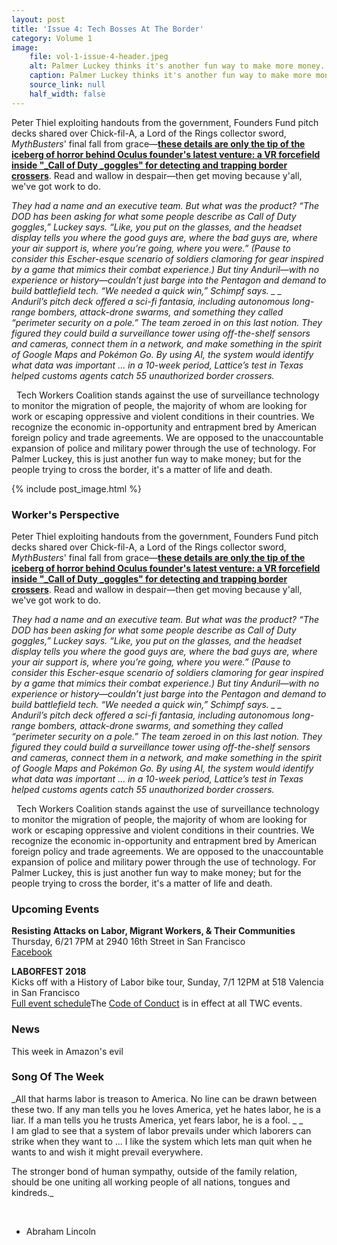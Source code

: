 ```yaml
---
layout: post
title: 'Issue 4: Tech Bosses At The Border'
category: Volume 1
image:
    file: vol-1-issue-4-header.jpeg
    alt: Palmer Luckey thinks it's another fun way to make more money. For others, it's a matter of life and death.
    caption: Palmer Luckey thinks it's another fun way to make more money. For others, it's a matter of life and death.
    source_link: null
    half_width: false
---
```


<!-- Content imported from: http://eepurl.com/dx4mIn -->

Peter Thiel exploiting handouts from the government, Founders Fund pitch decks shared over Chick-fil-A, a Lord of the Rings collector sword, _MythBusters_' final fall from grace—[**these details are only the tip of the iceberg of horror behind Oculus founder's latest venture: a VR forcefield inside "_Call of Duty&nbsp;_goggles" for detecting and trapping border crossers**](https://www.wired.com/story/palmer-luckey-anduril-border-wall/). Read and wallow in despair—then get moving because y'all, we've got work to do.

  
_They had a name and an executive team. But what was the product? “The DOD has been asking for what some people describe as&nbsp;Call of Duty goggles,” Luckey says. “Like, you put on the glasses, and the headset display tells you where the good guys are, where the bad guys are, where your air support is, where you’re going, where you were.” (Pause to consider this Escher-esque scenario of soldiers clamoring for gear inspired by a game that mimics their combat experience.) But tiny Anduril—with no experience or history—couldn’t just barge into the Pentagon and demand to build battlefield tech. “We needed a quick win,” Schimpf says.  _
_  
Anduril’s pitch deck offered a sci-fi fantasia, including autonomous long-range bombers, attack-drone swarms, and something they called “perimeter security on a pole.” The team zeroed in on this last notion. They figured they could build a surveillance tower using off-the-shelf sensors and cameras, connect them in a network, and make something in the spirit of Google Maps and Pokémon Go. By using AI, the system would identify what data was important ...&nbsp;in a 10-week period, Lattice’s test in Texas helped customs agents catch 55 unauthorized border crossers._  
    
&nbsp;
Tech Workers Coalition stands against the use of surveillance technology to monitor the migration of people, the majority of whom are looking for work or escaping oppressive and violent conditions in their countries. We recognize the economic in-opportunity and entrapment bred by American foreign policy and trade agreements. We are opposed to the unaccountable expansion of police and military power through the use of technology. For Palmer Luckey, this is just another fun way to make money; but for the people trying to cross the border, it's a matter of life and death. 

<!--excerpt-->

{% include post_image.html %}

### Worker's Perspective

Peter Thiel exploiting handouts from the government, Founders Fund pitch decks shared over Chick-fil-A, a Lord of the Rings collector sword, _MythBusters_' final fall from grace—[**these details are only the tip of the iceberg of horror behind Oculus founder's latest venture: a VR forcefield inside "_Call of Duty&nbsp;_goggles" for detecting and trapping border crossers**](https://www.wired.com/story/palmer-luckey-anduril-border-wall/). Read and wallow in despair—then get moving because y'all, we've got work to do.

  
_They had a name and an executive team. But what was the product? “The DOD has been asking for what some people describe as&nbsp;Call of Duty goggles,” Luckey says. “Like, you put on the glasses, and the headset display tells you where the good guys are, where the bad guys are, where your air support is, where you’re going, where you were.” (Pause to consider this Escher-esque scenario of soldiers clamoring for gear inspired by a game that mimics their combat experience.) But tiny Anduril—with no experience or history—couldn’t just barge into the Pentagon and demand to build battlefield tech. “We needed a quick win,” Schimpf says.  _
_  
Anduril’s pitch deck offered a sci-fi fantasia, including autonomous long-range bombers, attack-drone swarms, and something they called “perimeter security on a pole.” The team zeroed in on this last notion. They figured they could build a surveillance tower using off-the-shelf sensors and cameras, connect them in a network, and make something in the spirit of Google Maps and Pokémon Go. By using AI, the system would identify what data was important ...&nbsp;in a 10-week period, Lattice’s test in Texas helped customs agents catch 55 unauthorized border crossers._  
    
&nbsp;
Tech Workers Coalition stands against the use of surveillance technology to monitor the migration of people, the majority of whom are looking for work or escaping oppressive and violent conditions in their countries. We recognize the economic in-opportunity and entrapment bred by American foreign policy and trade agreements. We are opposed to the unaccountable expansion of police and military power through the use of technology. For Palmer Luckey, this is just another fun way to make money; but for the people trying to cross the border, it's a matter of life and death. 


###  Upcoming Events

 **Resisting Attacks on Labor, Migrant Workers, & Their Communities**  
Thursday, 6/21 7PM at 2940 16th Street in San Francisco  
[Facebook](https://www.facebook.com/events/601409856904924/)  
  
**LABORFEST 2018**  
Kicks off with a History of Labor bike tour,&nbsp;Sunday, 7/1 12PM at 518 Valencia in San Francisco  
[Full event schedule](http://www.laborfest.net/wp/)The [Code of Conduct](https://techworkerscoalition.org/community-guide/) is in effect at all TWC events.


### News

This week in Amazon's evil


### Song Of The Week

_All that harms labor is treason to America. No line can be drawn between these two. If any man tells you he loves America, yet he hates labor, he is a liar. If a man tells you he trusts America, yet fears labor, he is a fool.  _
_  
I am glad to see that a system of labor prevails under which laborers can strike when they want to ... I like the system which lets man quit when he wants to and wish it might prevail everywhere.  
  
The stronger bond of human sympathy, outside of the family relation, should be one uniting all working people of all nations, tongues and kindreds._  
    
&nbsp;
- Abraham Lincoln


